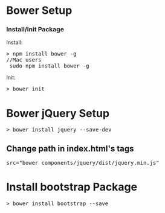 # Bower Setup

### Install/Init Package

Install:
<pre>> npm install bower -g
//Mac users
 sudo npm install bower -g</pre>

Init:
<pre>> bower init</pre>

# Bower jQuery Setup

<pre>> bower install jquery --save-dev</pre>

## Change path in index.html's <sctipt> tags

<pre>src="bower_components/jquery/dist/jquery.min.js"</pre>

# Install bootstrap Package

<pre>> bower install bootstrap --save</pre>



<pre></pre>
<pre></pre>
<pre></pre>
<pre></pre>
<pre></pre>
<pre></pre>
